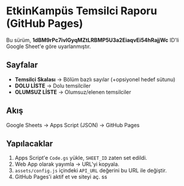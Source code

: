 # EtkinKampüs Temsilci Raporu (GitHub Pages)
Bu sürüm, **1dBM9rPc7ivIGyqMZtLRBMP5U3a2EiaqvEi54hRajjWc** ID'li Google Sheet'e göre uyarlanmıştır.

## Sayfalar
- **Temsilci Skalası** → Bölüm bazlı sayılar (+opsiyonel hedef sütunu)
- **DOLU LİSTE** → Dolu temsilciler
- **OLUMSUZ LİSTE** → Olumsuz/elenen temsilciler

## Akış
Google Sheets → Apps Script (JSON) → GitHub Pages

## Yapılacaklar
1. Apps Script'e `Code.gs` yükle, `SHEET_ID` zaten set edildi.
2. Web App olarak yayımla → URL'yi kopyala.
3. `assets/config.js` içindeki `API_URL` değerini bu URL ile değiştir.
4. GitHub Pages'i aktif et ve siteyi aç.
ss
